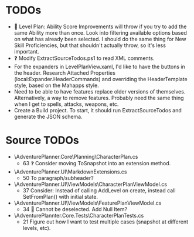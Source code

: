 ﻿TODOs
=====

* :bug: Level Plan: Ability Score Improvements will throw if you try to add the
  same Ability more than once. Look into filtering available options based on
  what has already been selected. I should do the same thing for New Skill
  Proficiencies, but that shouldn't actually throw, so it's less important.
* :question: Modify ExtractSourceTodos.ps1 to read XML comments.
* For the expanders in LevelPlanView.xaml, I'd like to have the buttons in the
  header. Research Attached Properties (local:Expander.HeaderCommands) and
  overriding the HeaderTemplate style, based on the Mahapps style.
* Need to be able to have features replace older versions of
  themselves. Alternatively, a way to remove features. Probably need the same
  thing when I get to spells, attacks, weapons, etc.
* Create a Build project. To start, it should run ExtractSourceTodos and generate 
  the JSON schema.


Source TODOs
============

* \AdventurePlanner.Core\Planning\CharacterPlan.cs
    * 63 :question: Consider moving ToSnapshot into an extension method.
* \AdventurePlanner.UI\MarkdownExtensions.cs
    * 50 To paragraph/subheader?
* \AdventurePlanner.UI\ViewModels\CharacterPlanViewModel.cs
    * 37 Consider: Instead of calling AddLevel on create, instead call SetFromPlan() with initial state.
* \AdventurePlanner.UI\ViewModels\FeaturePlanViewModel.cs
    * 34 :bug: Cannot be deselected. Add Null Item?
* \AdventurePlannter.Core.Tests\CharacterPlanTests.cs
    * 21 Figure out how I want to test multiple cases (snapshot at different levels, etc).
